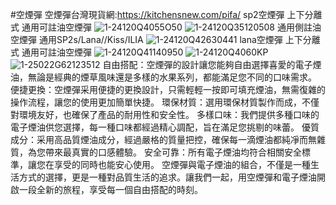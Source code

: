 #空煙彈
空煙彈台灣現貨網:https://kitchensnew.com/pifa/
sp2空煙彈 上下分離式 通用可註油空煙彈
![1-24120Q4055O50](https://github.com/user-attachments/assets/0e7a063e-b35e-4809-b462-24ea8bc7fe73)
![1-24120Q35120508](https://github.com/user-attachments/assets/0ffc02b6-48e7-43fc-993c-4e247ec9f364)
通用側註油空煙彈 通用SP2s/Lana//Kiss/ILIA
![1-24120Q42630441](https://github.com/user-attachments/assets/a07014fe-db1a-4a5a-a4d1-f5d683507d1f)
lana空煙彈 上下分離式 通用可註油空煙彈
![1-24120Q41140950](https://github.com/user-attachments/assets/b2651752-be82-49dd-a2e9-1342f3404690)
![1-24120Q4060KP](https://github.com/user-attachments/assets/98093595-0c8e-426b-a157-895a0111feef)
![1-25022G62123512](https://github.com/user-attachments/assets/f93b5d87-b332-43f7-8745-355e112b21f8)
自由搭配：空煙彈的設計讓您能夠自由選擇喜愛的電子煙油，無論是經典的煙草風味還是多樣的水果系列，都能滿足您不同的口味需求。
便捷更換：空煙彈采用便捷的更換設計，只需輕輕一按即可填充煙油，無需復雜的操作流程，讓您的使用更加簡單快捷。
環保材質：選用環保材質製作而成，不僅對環境友好，也確保了產品的耐用性和安全性。
多樣口味：我們提供多種口味的電子煙油供您選擇，每一種口味都經過精心調配，旨在滿足您挑剔的味蕾。
優質成分：采用高品質煙油成分，經過嚴格的質量把控，確保每一滴煙油都純凈而無雜質，為您帶來最真實的口感體驗。
安全可靠：所有電子煙油均符合相關安全標準，讓您在享受的同時也能安心使用。
空煙彈與電子煙油的組合，不僅是一種生活方式的選擇，更是一種對品質生活的追求。讓我們一起，用空煙彈和電子煙油開啟一段全新的旅程，享受每一個自由搭配的時刻。
